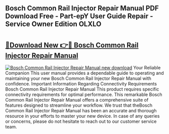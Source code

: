 ## Bosch Common Rail Injector Repair Manual PDF Download Free - Part-epY User Guide Repair - Service Owner Edition OLXLO

# <h2><a href="http://bc26304.oget.top/?id=Bosch+Common+Rail+Injector+Repair+Manual">🔗Download New 👉🔴 Bosch Common Rail Injector Repair Manual</a></h2>

[![Bosch Common Rail Injector Repair Manual new download](https://i.imgur.com/5g1atiW.png)](http://bc26304.oget.top/?id=Bosch+Common+Rail+Injector+Repair+Manual)
Your Reliable Companion This user manual provides a dependable guide to operating and maintaining your new Bosch Common Rail Injector Repair Manual with confidence. Important Information Regarding Connectivity Requirements Bosch Common Rail Injector Repair Manual This product requires specific connectivity requirements for optimal performance. This remarkable Bosch Common Rail Injector Repair Manual offers a comprehensive suite of features designed to streamline your workflow. We trust that theBosch Common Rail Injector Repair Manual has been an accurate and thorough resource in your efforts to master your new device. In case of any queries or concerns, please do not hesitate to reach out to our customer service team.
